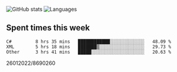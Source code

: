 ![GitHub stats](https://github-readme-stats.vercel.app/api?username=emipa606&theme=github_dark&show_icons=true) 
![Languages](https://github-readme-stats.vercel.app/api/top-langs/?username=emipa606&theme=github_dark&layout=compact)

## Spent times this week
<!--START_SECTION:waka-->

```text
C#         8 hrs 35 mins   ████████████░░░░░░░░░░░░░   48.09 %
XML        5 hrs 18 mins   ███████▒░░░░░░░░░░░░░░░░░   29.73 %
Other      3 hrs 41 mins   █████░░░░░░░░░░░░░░░░░░░░   20.63 %
```

<!--END_SECTION:waka-->


26012022/8690260
